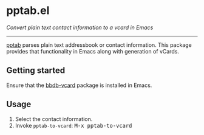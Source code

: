 # pptab.el

*Convert plain text contact information to a vcard in Emacs*

---

[pptab](https://gitlab.com/dtho/pptab) parses plain text addressbook or contact information. This package provides that functionality in Emacs along with generation of vCards.

## Getting started

Ensure that the [bbdb-vcard](https://github.com/tohojo/bbdb-vcard) package is installed in Emacs.

## Usage

1. Select the contact information.
2. Invoke `pptab-to-vcard`: <kbd>M-x pptab-to-vcard</kbd>
